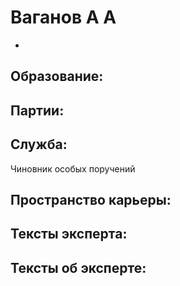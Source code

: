 # Ваганов А А
 - 

## Образование:
## Партии:
## Служба:
Чиновник особых поручений
## Пространство карьеры:
## Тексты эксперта:
## Тексты об эксперте:
